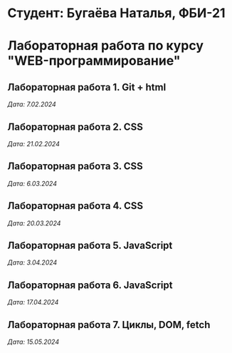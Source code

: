 # Студент: Бугаёва Наталья, ФБИ-21

# Лабораторная работа по курсу "WEB-программирование"

## Лабораторная работа 1. Git + html

*Дата: 7.02.2024*

## Лабораторная работа 2. CSS
*Дата: 21.02.2024*

## Лабораторная работа 3. CSS
*Дата: 6.03.2024*

## Лабораторная работа 4. CSS
*Дата: 20.03.2024*

## Лабораторная работа 5. JavaScript
*Дата: 3.04.2024*

## Лабораторная работа 6. JavaScript
*Дата: 17.04.2024*

## Лабораторная работа 7. Циклы, DOM, fetch
*Дата: 15.05.2024*
